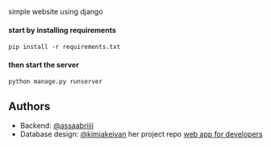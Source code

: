 simple website using django 

#### start by installing requirements 

`pip install -r requirements.txt`

#### then start the server 

`python manage.py runserver`

## Authors

- Backend: [@assaabriiii](https://github.com/assaabriiii) 
- Database design: [@kimiakeivan](https://github.com/kimiakeivan) her project repo [web app for developers](https://github.com/kimiakeivan/web_app_for_developers)
